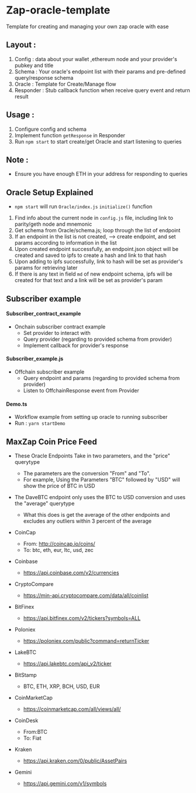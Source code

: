 # Zap-oracle-template

Template for creating and managing your own zap oracle with ease

## Layout :

1. Config : data about your wallet ,ethereum node and your provider's pubkey and title
2. Schema : Your oracle's endpoint list with their params and pre-defined query/response schema
3. Oracle : Template for Create/Manage flow
4. Responder :  Stub callback function when receive query event and return result

## Usage :

1. Configure config and schema
2. Implement function `getResponse` in Responder
3. Run `npm start` to start create/get Oracle and start listening to queries   

## Note :

- Ensure you have enough ETH in your address for responding to queries
## Oracle Setup Explained
- `npm start` will run `Oracle/index.js` `initialize()` funcfion
1. Find info about the current node in `config.js` file, including link to parity/geth node and mnemonic
2. Get schema from Oracle/schema.js; loop through the list of endpoint
3. If an endpoint in the list is not created, --> create endpoint, and set params according to information in the list
4. Upon created endpoint successfully, an endpoint.json object will be created and saved to ipfs to create a hash and link to that hash
5. Upon adding to ipfs successfully, link to hash will be set as provider's params for retrieving later
6. If there is any text in field `md` of new endpoint schema,  ipfs will be created for that text and a link will be set as provider's param 
## Subscriber example

#### Subscriber_contract_example

- Onchain subscriber contract example
    + Set provider to interact with
    + Query provider (regarding to provided schema from provider)
    + Implement callback for provider's response

#### Subscriber_example.js

- Offchain subscriber example
    + Query endpoint and params (regarding to provided schema from provider)
    + Listen to OffchainResponse event from Provider

#### Demo.ts
- Workflow example from setting up oracle to running subscriber
- Run : `yarn startDemo`

## MaxZap Coin Price Feed
- These Oracle Endpoints Take in two parameters, and the "price" querytype
	+ The parameters are the conversion "From" and "To".
	+ For example, Using the Parameters "BTC" followed by "USD" will show the price of BTC in USD

- The DaveBTC endpoint only uses the BTC to USD conversion and uses the "average" querytype
	+ What this does is get the average of the other endpoints and excludes any outliers within 3 percent of the average

- CoinCap
	+ From: http://coincap.io/coins/
	+ To: btc, eth, eur, ltc, usd, zec
- Coinbase
	+ https://api.coinbase.com/v2/currencies
- CryptoCompare
	+ https://min-api.cryptocompare.com/data/all/coinlist
- BitFinex
	+ https://api.bitfinex.com/v2/tickers?symbols=ALL
- Poloniex
	+ https://poloniex.com/public?command=returnTicker
- LakeBTC
	+ https://api.lakebtc.com/api_v2/ticker
- BitStamp
	+ BTC, ETH, XRP, BCH, USD, EUR
- CoinMarketCap
	+ https://coinmarketcap.com/all/views/all/
- CoinDesk
	+ From:BTC
	+ To: Fiat
- Kraken
	+ https://api.kraken.com/0/public/AssetPairs
- Gemini
	+ https://api.gemini.com/v1/symbols
